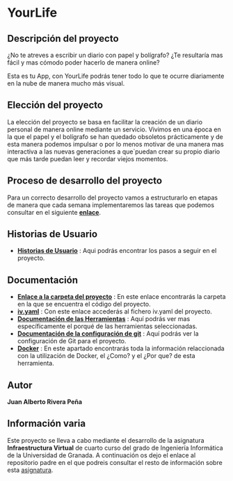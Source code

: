 # YourLife

## Descripción del proyecto

¿No te atreves a escribir un diario con papel y bolígrafo? ¿Te resultaría mas fácil y mas cómodo poder hacerlo de manera online?

Esta es tu App, con YourLife podrás tener todo lo que te ocurre diariamente en la nube de manera mucho más visual.

## Elección del proyecto

La elección del proyecto se basa en facilitar la creación de un diario personal de manera online mediante un servicio. Vivimos en una época en la que el papel y el bolígrafo se han quedado obsoletos prácticamente y de esta manera podemos impulsar o por lo menos motivar de una manera mas interactiva a las nuevas generaciones a que`puedan crear su propio diario que más tarde puedan leer y recordar viejos momentos.


## Proceso de desarrollo del proyecto

Para un correcto desarrollo del proyecto vamos a estructurarlo en etapas de manera que cada semana implementaremos las tareas que podemos consultar en el siguiente [**enlace**](./docs/etapas.md).

## Historias de Usuario

- [**Historias de Usuario**](./docs/HU.md) : Aqui podrás encontrar los pasos a seguir en el proyecto.

## Documentación

- [**Enlace a la carpeta del proyecto**](https://github.com/juanalberto58/AppIV/tree/master/src) : En este enlace encontrarás la carpeta en la que se encuentra el código del proyecto.
- [**iv.yaml**](https://github.com/juanalberto58/AppIV/blob/master/iv.yaml) : Con este enlace accederás al fichero iv.yaml del proyecto.
- [**Documentación de las Herramientas**](./docs/herramientas.md) : Aquí podrás ver mas específicamente el porqué de las herramientas seleccionadas.
- [**Documentación de la configuración de git**](./docs/config-git.md) : Aquí podrás ver la configuración de Git para el proyecto.
- [**Docker**](./docs/Docker.md) : En este apartado encontrarás toda la información relaccionada con la utilización de Docker, el ¿Como? y el ¿Por que? de esta herramienta.

## Autor

**Juan Alberto Rivera Peña**

## Información varia

Este proyecto se lleva a cabo mediante el desarrollo de la asignatura **Infraestructura Virtual** de cuarto curso del grado de Ingeniería Informática de la Universidad de Granada. A continuación os dejo el enlace al repositorio padre en el que podreis consultar el resto de información sobre esta [asignatura](https://github.com/JJ/IV-20-21).









